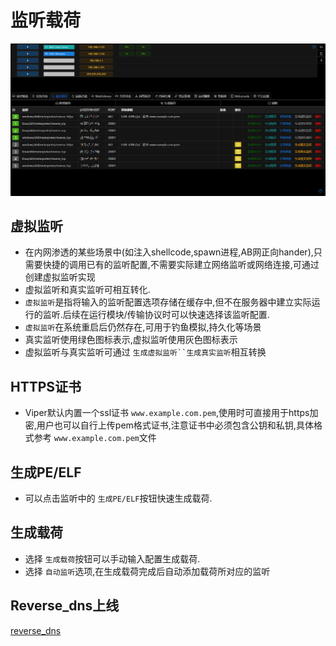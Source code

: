 # 监听载荷

![img_1.png](webp/handler_and_payload/img_1.png)

## 虚拟监听

+ 在内网渗透的某些场景中(如注入shellcode,spawn进程,AB网正向hander),只需要快捷的调用已有的监听配置,不需要实际建立网络监听或网络连接,可通过创建虚拟监听实现
+ 虚拟监听和真实监听可相互转化.
+ `虚拟监听`是指将输入的监听配置选项存储在缓存中,但不在服务器中建立实际运行的监听.后续在运行模块/传输协议时可以快速选择该监听配置.
+ `虚拟监听`在系统重启后仍然存在,可用于钓鱼模拟,持久化等场景
+ 真实监听使用绿色图标表示,虚拟监听使用灰色图标表示
+ 虚拟监听与真实监听可通过 `生成虚拟监听``生成真实监听`相互转换

## HTTPS证书

+ Viper默认内置一个ssl证书 `www.example.com.pem`,使用时可直接用于https加密,用户也可以自行上传pem格式证书,注意证书中必须包含公钥和私钥,具体格式参考 `www.example.com.pem`文件

## 生成PE/ELF

+ 可以点击监听中的 `生成PE/ELF`按钮快速生成载荷.

## 生成载荷

+ 选择 `生成载荷`按钮可以手动输入配置生成载荷.
+ 选择 `自动监听`选项,在生成载荷完成后自动添加载荷所对应的监听

## Reverse_dns上线

[reverse_dns](../training/invisible_wings_msf_using_dns_tunnel_for_online.md)


